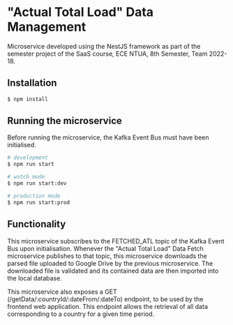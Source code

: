# "Actual Total Load" Data Management

Microservice developed using the NestJS framework as part of the semester project of the SaaS course, ECE NTUA, 8th Semester, Team 2022-18.

## Installation

```bash
$ npm install
```

## Running the microservice

Before running the microservice, the Kafka Event Bus must have been initialised.

```bash
# development
$ npm run start

# watch mode
$ npm run start:dev

# production mode
$ npm run start:prod
```

<!--
## Test

```bash
# unit tests
$ npm run test

# e2e tests
$ npm run test:e2e

# test coverage
$ npm run test:cov
```
-->

## Functionality

This microservice subscribes to the FETCHED_ATL topic of the Kafka Event Bus upon initialisation. Whenever the "Actual Total Load" Data Fetch microservice publishes to that topic, this microservice downloads the parsed file uploaded to Google Drive by the previous microservice. The downloaded file is validated and its contained data are then imported into the local database.

This microservice also exposes a GET (/getData/:countryId/:dateFrom/:dateTo) endpoint, to be used by the frontend web application. This endpoint allows the retrieval of all data corresponding to a country for a given time period.
